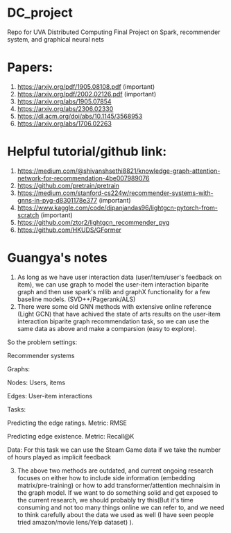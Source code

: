 # DC_project
Repo for UVA Distributed Computing Final Project on Spark, recommender system, and graphical neural nets



# Papers:
1. https://arxiv.org/pdf/1905.08108.pdf (important)
2. https://arxiv.org/pdf/2002.02126.pdf (important)
3. https://arxiv.org/abs/1905.07854
4. https://arxiv.org/abs/2306.02330
5. https://dl.acm.org/doi/abs/10.1145/3568953
6. https://arxiv.org/abs/1706.02263

# Helpful tutorial/github link:
1. https://medium.com/@shivanshsethi8821/knowledge-graph-attention-network-for-recommendation-4be007989076
2. https://github.com/pretrain/pretrain
3. https://medium.com/stanford-cs224w/recommender-systems-with-gnns-in-pyg-d8301178e377 (important)
4. https://www.kaggle.com/code/dipanjandas96/lightgcn-pytorch-from-scratch (important)
5. https://github.com/ztor2/lightgcn_recommender_pyg
6. https://github.com/HKUDS/GFormer

# Guangya's notes

1. As long as we have user interaction data (user/item/user's feedback on item), we can use graph to model the user-item interaction biparite graph and then use spark's  mllib and graphX functionality for a few baseline models. (SVD++/Pagerank/ALS)
2. There were some old GNN methods with extensive online reference (Light GCN) that have achived the state of arts results on the user-item interaction biparite graph recommendation task, so we can use the same data as above and make a comparsion (easy to explore).

So the problem settings:

Recommender systems

Graphs:

Nodes: Users, items

Edges: User-item interactions

Tasks:

Predicting the edge ratings. Metric: RMSE

Predicting edge existence. Metric: Recall@K

Data: For this task we can use the Steam Game data if we take the number of hours played as implicit feedback

3. The above two methods are outdated, and current ongoing research focuses on either how to include side information (embedding matrix/pre-training) or how to add transformer/attention mechnaisim in the graph model. If we want to do something solid and get exposed to the current research, we should probably try this(But it's time consuming and not too many things online we can refer to, and we need to think carefully about the data we used as well (I have seen people tried amazon/movie lens/Yelp dataset) ).



# 